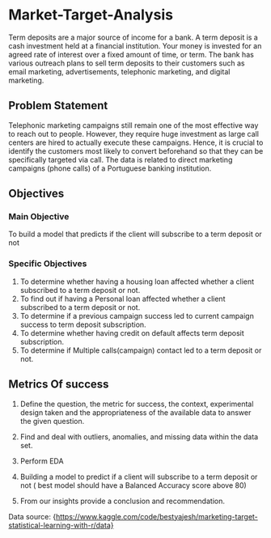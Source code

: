 # Market-Target-Analysis

Term deposits are a major source of income for a bank. A term deposit is a cash investment held at a financial institution. Your money is invested for an agreed rate of interest over a fixed amount of time, or term. The bank has various outreach plans to sell term deposits to their customers such as email marketing, advertisements, telephonic marketing, and digital marketing.

## **Problem Statement**

Telephonic marketing campaigns still remain one of the most effective way to reach out to people. However, they require huge investment as large call centers are hired to actually execute these campaigns. Hence, it is crucial to identify the customers most likely to convert beforehand so that they can be specifically targeted via call.
The data is related to direct marketing campaigns (phone calls) of a Portuguese banking institution. 

## **Objectives**

### **Main Objective**

To build a model that predicts if the client will subscribe to a term deposit or not


### **Specific Objectives**

1. To determine whether having a housing loan affected whether a client subscribed to a term deposit or not.
2. To find out if having a Personal loan affected whether a client subscribed to a term deposit or not.
3. To determine if a previous campaign success led to current campaign success to term deposit subscription.
4. To determine whether having credit on default affects term deposit subscription.
5. To determine if Multiple calls(campaign) contact led to a term deposit or not.


## **Metrics Of success**
1. Define the question, the metric for success, the context, experimental design taken and the appropriateness of the available data to answer the given question.

2. Find and deal with outliers, anomalies, and missing data within the data set.

3. Perform EDA

4. Building a model to predict if a client will subscribe to  a term deposit or not ( best model should have a Balanced Accuracy score above 80)

5. From our insights provide a conclusion and recommendation.


Data source: {https://www.kaggle.com/code/bestyajesh/marketing-target-statistical-learning-with-r/data}
